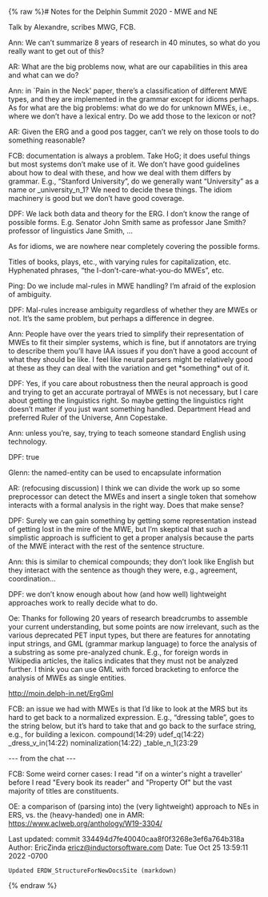 {% raw %}# Notes for the Delphin Summit 2020 - MWE and NE

Talk by Alexandre, scribes MWG, FCB.

Ann: We can’t summarize 8 years of research in 40 minutes, so what do
you really want to get out of this?

AR: What are the big problems now, what are our capabilities in this
area and what can we do?

Ann: in \`Pain in the Neck' paper, there’s a classification of different
MWE types, and they are implemented in the grammar except for idioms
perhaps. As for what are the big problems: what do we do for unknown
MWEs, i.e., where we don’t have a lexical entry. Do we add those to the
lexicon or not?

AR: Given the ERG and a good pos tagger, can’t we rely on those tools to
do something reasonable?

FCB: documentation is always a problem. Take HoG; it does useful things
but most systems don’t make use of it. We don’t have good guidelines
about how to deal with these, and how we deal with them differs by
grammar. E.g., “Stanford University”, do we generally want “University”
as a name or \_university\_n\_1? We need to decide these things. The
idiom machinery is good but we don’t have good coverage.

DPF: We lack both data and theory for the ERG. I don’t know the range of
possible forms. E.g. Senator John Smith same as professor Jane Smith?
professor of linguistics Jane Smith, ...

As for idioms, we are nowhere near completely covering the possible
forms.

Titles of books, plays, etc., with varying rules for capitalization,
etc. Hyphenated phrases, “the I-don’t-care-what-you-do MWEs”, etc.

Ping: Do we include mal-rules in MWE handling? I’m afraid of the
explosion of ambiguity.

DPF: Mal-rules increase ambiguity regardless of whether they are MWEs or
not. It’s the same problem, but perhaps a difference in degree.

Ann: People have over the years tried to simplify their representation
of MWEs to fit their simpler systems, which is fine, but if annotators
are trying to describe them you’ll have IAA issues if you don’t have a
good account of what they should be like. I feel like neural parsers
might be relatively good at these as they can deal with the variation
and get \*something\* out of it.

DPF: Yes, if you care about robustness then the neural approach is good
and trying to get an accurate portrayal of MWEs is not necessary, but I
care about getting the linguistics right. So maybe getting the
linguistics right doesn’t matter if you just want something handled.
Department Head and preferred Ruler of the Universe, Ann Copestake.

Ann: unless you’re, say, trying to teach someone standard English using
technology.

DPF: true

Glenn: the named-entity can be used to encapsulate information

AR: (refocusing discussion) I think we can divide the work up so some
preprocessor can detect the MWEs and insert a single token that somehow
interacts with a formal analysis in the right way. Does that make sense?

DPF: Surely we can gain something by getting some representation instead
of getting lost in the mire of the MWE, but I’m skeptical that such a
simplistic approach is sufficient to get a proper analysis because the
parts of the MWE interact with the rest of the sentence structure.

Ann: this is similar to chemical compounds; they don’t look like English
but they interact with the sentence as though they were, e.g.,
agreement, coordination...

DPF: we don’t know enough about how (and how well) lightweight
approaches work to really decide what to do.

Oe: Thanks for following 20 years of research breadcrumbs to assemble
your current understanding, but some points are now irrelevant, such as
the various deprecated PET input types, but there are features for
annotating input strings, and GML (grammar markup language) to force the
analysis of a substring as some pre-analyzed chunk. E.g., for foreign
words in Wikipedia articles, the italics indicates that they must not be
analyzed further. I think you can use GML with forced bracketing to
enforce the analysis of MWEs as single entities.

<http://moin.delph-in.net/ErgGml>

FCB: an issue we had with MWEs is that I’d like to look at the MRS but
its hard to get back to a normalized expression. E.g., “dressing table”,
goes to the string below, but it’s hard to take that and go back to the
surface string, e.g., for building a lexicon. compound⟨14:29⟩
udef\_q⟨14:22⟩ \_dress\_v\_in⟨14:22⟩ nominalization⟨14:22⟩
\_table\_n\_1⟨23:29

--- from the chat ---

FCB: Some weird corner cases: I read "if on a winter's night a
traveller' before I read "Every book its reader" and "Property Of" but
the vast majority of titles are constituents.

OE: a comparison of (parsing into) the (very lightweight) approach to
NEs in ERS, vs. the (heavy-handed) one in AMR:
<https://www.aclweb.org/anthology/W19-3304/>

Last updated: commit 334494d7fe40040caa8f0f3268e3ef6a764b318a
Author: EricZinda <ericz@inductorsoftware.com>
Date:   Tue Oct 25 13:59:11 2022 -0700

    Updated ERDW_StructureForNewDocsSite (markdown)
{% endraw %}
